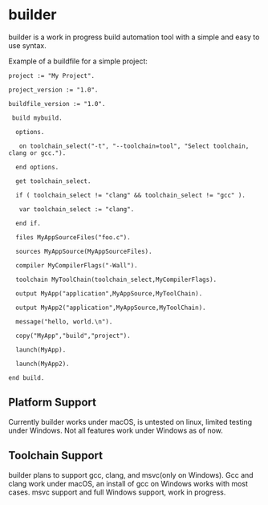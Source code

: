 # builder

builder is a work in progress build automation tool with a simple and easy to use syntax.

 Example of a buildfile for a simple project: 
	
	project := "My Project".

	project_version := "1.0".

	buildfile_version := "1.0".

	 build mybuild.

 	  options.

  	   on toolchain_select("-t", "--toolchain=tool", "Select toolchain, clang or gcc.").

 	  end options.

 	  get toolchain_select.
 
 	  if ( toolchain_select != "clang" && toolchain_select != "gcc" ).

  	   var toolchain_select := "clang".

 	  end if.

	  files MyAppSourceFiles("foo.c").

 	  sources MyAppSource(MyAppSourceFiles).

 	  compiler MyCompilerFlags("-Wall").

 	  toolchain MyToolChain(toolchain_select,MyCompilerFlags).

 	  output MyApp("application",MyAppSource,MyToolChain).

 	  output MyApp2("application",MyAppSource,MyToolChain).

 	  message("hello, world.\n").

 	  copy("MyApp","build","project").
	
 	  launch(MyApp).

 	  launch(MyApp2).

	end build.



## Platform Support

Currently builder works under macOS, is untested on linux, limited testing under Windows. Not all features work under Windows as of now.

## Toolchain Support

builder plans to support gcc, clang, and msvc(only on Windows). Gcc and clang work under macOS, an install of gcc on Windows works with most cases. msvc support and full Windows support, work in progress.